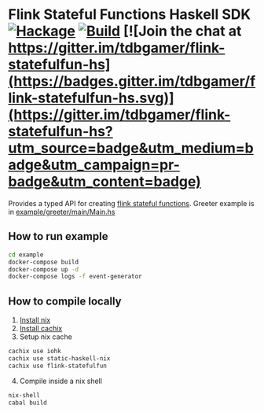 # Flink Stateful Functions Haskell SDK [![Hackage](https://img.shields.io/hackage/v/flink-statefulfun.svg)](https://hackage.haskell.org/package/flink-statefulfun) [![Build](https://img.shields.io/travis/tdbgamer/flink-statefulfun-hs.svg)](https://travis-ci.com/github/tdbgamer/flink-statefulfun-hs) [![Join the chat at https://gitter.im/tdbgamer/flink-statefulfun-hs](https://badges.gitter.im/tdbgamer/flink-statefulfun-hs.svg)](https://gitter.im/tdbgamer/flink-statefulfun-hs?utm_source=badge&utm_medium=badge&utm_campaign=pr-badge&utm_content=badge)

Provides a typed API for creating [flink stateful functions](https://flink.apache.org/news/2020/04/07/release-statefun-2.0.0.html). Greeter example is in [example/greeter/main/Main.hs](example/greeter/main/Main.hs)

## How to run example

```bash
cd example
docker-compose build
docker-compose up -d
docker-compose logs -f event-generator
```

## How to compile locally

1. [Install nix](https://nixos.org/download.html)
2. [Install cachix](https://github.com/cachix/cachix#installation)
3. Setup nix cache 
```bash
cachix use iohk
cachix use static-haskell-nix
cachix use flink-statefulfun
```
4. Compile inside a nix shell
```bash
nix-shell
cabal build
```